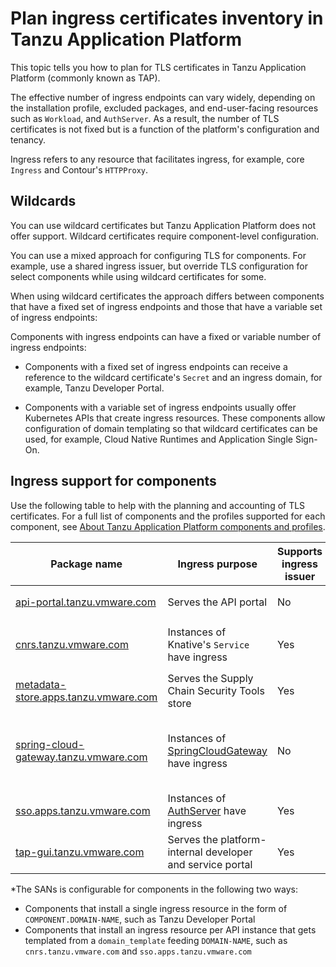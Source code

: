 # Plan ingress certificates inventory in Tanzu Application Platform

This topic tells you how to plan for TLS certificates in Tanzu Application Platform (commonly known as TAP).

The effective number of ingress endpoints can vary widely, depending on the
installation profile, excluded packages, and end-user-facing resources such as
`Workload`, and `AuthServer`. As a result, the number of TLS certificates is not
fixed but is a function of the platform's configuration and tenancy.

Ingress refers to any resource that facilitates
ingress, for example, core `Ingress` and Contour's `HTTPProxy`.

## <a id="wildcards"></a>Wildcards

You can use wildcard certificates but Tanzu Application Platform does not offer support.
Wildcard certificates require component-level configuration.

You can use a mixed approach for configuring TLS for components.
For example, use a shared ingress issuer, but override TLS configuration for select
components while using wildcard certificates for some.

When using wildcard certificates the approach differs between
components that have a fixed set of ingress endpoints and those that have
a variable set of ingress endpoints:

Components with ingress endpoints can have a fixed or variable number of ingress endpoints:

- Components with a fixed set of ingress endpoints can receive a reference to
  the wildcard certificate's `Secret` and an ingress domain, for example, Tanzu Developer Portal.

- Components with a variable set of ingress endpoints usually offer Kubernetes
  APIs that create ingress resources. These components allow
  configuration of domain templating so that wildcard certificates can be used,
  for example, Cloud Native Runtimes and Application Single Sign-On.

## Ingress support for components

Use the following table to help with the planning and accounting of TLS certificates.
For a full list of
components and the profiles supported for each component, see
[About Tanzu Application Platform components and profiles](../../../about-package-profiles.hbs.md#profiles-and-packages).

Package name | Ingress purpose | Supports ingress issuer | Supports wildcards | Number of ingress | SANs*|
---|---|---|---|---|---|
[api-portal.tanzu.vmware.com](../../../api-portal/about.hbs.md) | Serves the API portal | No | Yes | `1` | `api-portal.INGRESS-DOMAIN` |
[cnrs.tanzu.vmware.com](../../../cloud-native-runtimes/about.hbs.md) | Instances of Knative's `Service` have ingress | Yes | Yes | `Number of Services` | SANs depend on the component's `domain_template` |
[metadata-store.apps.tanzu.vmware.com](../../../scst-store/tls-configuration.hbs.md) | Serves the Supply Chain Security Tools store | Yes | Yes | `1` | `metadata-store.INGRESS-DOMAIN`  |
[spring-cloud-gateway.tanzu.vmware.com](../../../spring-cloud-gateway/about.hbs.md) |Instances of [SpringCloudGateway](../../../spring-cloud-gateway/about.hbs.md) have ingress | No | Yes | `Number of SpringCloudGateways` | See [Using an Ingress Resource](https://docs.vmware.com/en/VMware-Spring-Cloud-Gateway-for-Kubernetes/2.1/scg-k8s/GUID-guides-external-access.html) in the Spring Cloud Gateway documentation|
[sso.apps.tanzu.vmware.com](../../../app-sso/how-to-guides/service-operators/issuer-uri-and-tls.hbs.md) |Instances of [AuthServer](../../../app-sso/how-to-guides/service-operators/index.hbs.md) have ingress | Yes | Yes | `Number of AuthServers` | Depends on the component's `domain_template` |
[tap-gui.tanzu.vmware.com](../../../tap-gui/tls/overview.hbs.md) | Serves the platform-internal developer and service portal | Yes | Yes | `1` | `tap-gui.INGRESS-DOMAIN` |

*The SANs is configurable for components in the following two ways:

- Components that install a single ingress resource in the form of `COMPONENT.DOMAIN-NAME`, such as Tanzu Developer Portal
- Components that install an ingress resource per API instance that gets templated from a
  `domain_template` feeding `DOMAIN-NAME`, such as `cnrs.tanzu.vmware.com` and
  `sso.apps.tanzu.vmware.com`
